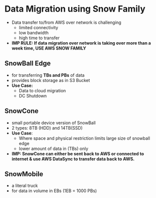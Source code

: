 
# Data Migration using Snow Family

- Data transfer to/from AWS over network is challenging
	- limited connectivity
	- low bandwidth
	- high time to transfer
- **IMP RULE: If data migration over network is taking over more than a week time, USE AWS SNOW FAMILY**

## SnowBall Edge

- for transferring **TBs and PBs** of data
- provides block storage as in S3 Bucket
- **Use Case:**
	- Data to cloud migration
	- DC Shutdown

## SnowCone

- small portable device version of SnowBall
- 2 types: 8TB (HDD) and 14TB(SSD)
- **Use Case**:
	- Where space and physical restriction limits large size of snowball edge
	- lower amount of data in (TBs) only
- **IMP: SnowCone can either be sent back to AWS or connected to internet & use AWS DataSync to transfer data back to AWS.** 

## SnowMobile

- a literal truck
- for data in volume in EBs (1EB = 1000 PBs)
